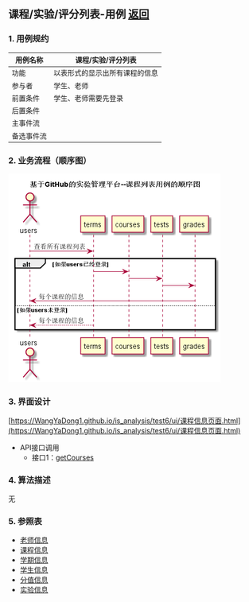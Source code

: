 ## 课程/实验/评分列表-用例 [返回](../README.md)

### 1. 用例规约

用例名称 | 课程/实验/评分列表
---|---
功能 | 以表形式的显示出所有课程的信息
参与者 | 学生、老师
前置条件 | 学生、老师需要先登录
后置条件 | 
主事件流 | 
备选事件流 | 

### 2. 业务流程（顺序图）
![](./images/课程-实验-评分列表顺序图.png)
### 3. 界面设计

[https://WangYaDong1.github.io/is_analysis/test6/ui/课程信息页面.html](https://WangYaDong1.github.io/is_analysis/test6/ui/课程信息页面.html)

- API接口调用
    - 接口1：[getCourses](../接口/getCourses.md)

### 4. 算法描述
无
### 5. 参照表
- [老师信息](../数据库设计.md)
- [课程信息](../数据库设计.md)
- [学期信息](../数据库设计.md)
- [学生信息](../数据库设计.md)
- [分值信息](../数据库设计.md)
- [实验信息](../数据库设计.md)
